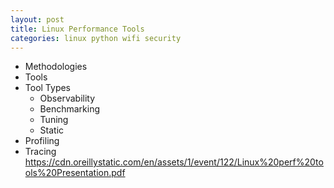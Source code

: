```yaml
---
layout: post
title: Linux Performance Tools
categories: linux python wifi security
---
```


- Methodologies
- Tools
- Tool Types
  - Observability
  - Benchmarking
  - Tuning
  - Static
- Profiling
- Tracing
https://cdn.oreillystatic.com/en/assets/1/event/122/Linux%20perf%20tools%20Presentation.pdf

